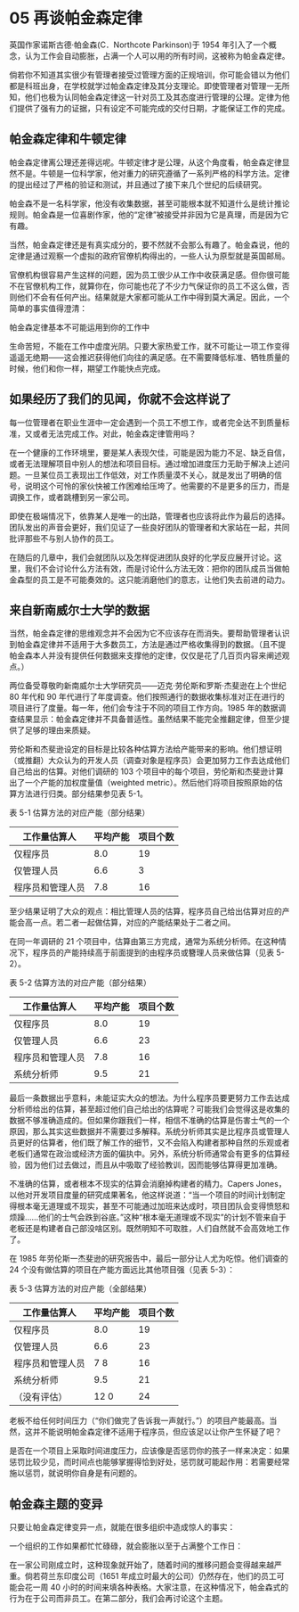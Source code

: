 # 05 再谈帕金森定律

英国作家诺斯古德·帕金森(C．Northcote Parkinson)于 1954 年引入了一个概念，认为工作会自动膨胀，占满一个人可以用的所有时间，这被称为帕金森定律。

倘若你不知道其实很少有管理者接受过管理方面的正规培训，你可能会错以为他们都是科班出身，在学校就学过帕金森定律及其分支理论。即使管理者对管理一无所知，他们也极为认同帕金森定律这一针对员工及其态度进行管理的公理。定律为他们提供了强有力的证据，只有设定不可能完成的交付日期，才能保证工作的完成。

## 帕金森定律和牛顿定律

帕金森定律离公理还差得远呢。牛顿定律才是公理，从这个角度看，帕金森定律显然不是。牛顿是一位科学家，他对重力的研究遵循了一系列严格的科学方法。定律的提出经过了严格的验证和测试，并且通过了接下来几个世纪的后续研究。

帕金森不是一名科学家，他没有收集数据，甚至可能根本就不知道什么是统计推论规则。帕金森是一位喜剧作家，他的“定律”被接受并非因为它是真理，而是因为它有趣。

当然，帕金森定律还是有真实成分的，要不然就不会那么有趣了。帕金森说，他的定律是通过观察一个虚拟的政府官僚机构得出的，一些人认为原型就是英国邮局。

官僚机构很容易产生这样的问题，因为员工很少从工作中收获满足感。但你很可能不在官僚机构工作，就算你在，你可能也花了不少力气保证你的员工不这么做，否则他们不会有任何产出。结果就是大家都可能从工作中得到莫大满足。因此，一个简单的事实值得澄清：

帕金森定律基本不可能运用到你的工作中

生命苦短，不能在工作中虚度光阴。只要大家热爱工作，就不可能让一项工作变得遥遥无绝期——这会推迟获得他们向往的满足感。在不需要降低标准、牺牲质量的时候，他们和你一样，期望工作能快点完成。

## 如果经历了我们的见闻，你就不会这样说了

每一位管理者在职业生涯中一定会遇到一个员工不想工作，或者完全达不到质量标准，又或者无法完成工作。对此，帕金森定律管用吗？

在一个健康的工作环境里，要是某人表现欠佳，可能是因为能力不足、缺乏自信，或者无法理解项目中别人的想法和项目目标。通过增加进度压力无助于解决上述问题。一旦某位员工表现出工作低效，对工作质量漠不关心，就是发出了明确的信号，说明这个可怜的家伙快被工作困难给压垮了。他需要的不是更多的压力，而是调换工作，或者跳槽到另一家公司。

即使在极端情况下，依靠某人是唯一的出路，管理者也应该将此作为最后的选择。团队发出的声音会更好，我们见证了一些良好团队的管理者和大家站在一起，共同批评那些不与别人协作的员工。

在随后的几章中，我们会就团队以及怎样促进团队良好的化学反应展开讨论。这里，我们不会讨论什么方法有效，而是讨论什么方法无效：把你的团队成员当做帕金森型的员工是不可能奏效的。这只能消磨他们的意志，让他们失去前进的动力。

## 来自新南威尔士大学的数据

当然，帕金森定律的思维观念并不会因为它不应该存在而消失。要帮助管理者认识到帕金森定律并不适用于大多数员工，方法是通过严格收集得到的数据。（且不提帕金森本人并没有提供任何数据来支撑他的定律，仅仅是花了几百页内容来阐述观点。）

两位备受尊敬昀新南威尔士大学研究员——迈克·劳伦斯和罗斯·杰斐逊在上个世纪 80 年代和 90 年代进行了年度调查。他们按照通行的数据收集标准对正在进行的项目进行了度量。每一年，他们会专注于不同的项目工作方向。1985 年的数据调查结果显示：帕金森定律并不具备普适性。虽然结果不能完全推翻定律，但至少提供了足够的理由来质疑。

劳伦斯和杰斐逊设定的目标是比较各种估算方法给产能带来的影响。他们想证明（或推翻）大众认为的开发人员（调查对象是程序员）会更加努力工作去达成他们自己给出的估算。对他们调研的 103 个项目中的每个项目，劳伦斯和杰斐逊计算出了一个产能的加权度量值（weighted metric）。然后他们将项目按照原始的估算方法进行归类。部分结果参见表 5-1。

表 5-1 估算方法的对应产能（部分结果）

| 工作量估算人     | 平均产能 | 项目个数 |
| ---------------- | -------- | -------- |
| 仅程序员         | 8.0      | 19       |
| 仅管理人员       | 6.6      | 3        |
| 程序员和管理人员 | 7.8      | 16       |

至少结果证明了大众的观点：相比管理人员的估算，程序员自己给出估算对应的产能会高一点。若二者一起做估算，对应的产能结果处于二者之间。

在同一年调研的 21 个项目中，估算由第三方完成，通常为系统分析师。在这种情况下，程序员的产能持续高于前面提到的由程序员或簪理人员来做估算（见表 5-2）。

表 5-2 估算方法的对应产能（部分结果）

| 工作量估算人     | 平均产能 | 项目个数 |
| ---------------- | -------- | -------- |
| 仅程序员         | 8.0      | 19       |
| 仅管理人员       | 6.6      | 23       |
| 程序员和管理人员 | 7.8      | 16       |
| 系统分析师       | 9.5      | 21       |

最后一条数据出乎意料，未能证实大众的想法。为什么程序员要更努力工作去达成分析师给出的估算，甚至超过他们自己给出的估算呢？可能我们会觉得这是收集的数据不够准确造成的。但如果你跟我们一样，相信不准确的估算是伤害士气的一个原因，那么其实这些数据并不需要过多解释。系统分析师其实是比程序员或管理人员更好的估算者，他们既了解工作的细节，又不会陷入构建者那种自然的乐观或者老板们通常在政治或经济方面的偏执中。另外，系统分析师通常会有更多的估算经验，因为他们过去做过，而且从中吸取了经验教训，因而能够估算得更加准确。

不准确的估算，或者根本不现实的估算会消磨掉构建者的精力。Capers Jones，以他对开发项目度量的研究成果著名，他这样说道：“当一个项目的时间计划制定得根本毫无道理或不现实，甚至不可能通过加班来达成时，项目团队会变得愤怒和烦躁……他们的士气会跌到谷底。”这种“根本毫无道理或不现实”的计划不管来自于老板还是构建者自己部没啥区别。既然明知不可取胜，人们自然就不会高效地工作了。

在 1985 年劳伦斯一杰斐逊的研究报告中，最后一部分让人尤为吃惊。他们调查的 24 个没有做估算的项目在产能方面远比其他项目强（见表 5-3）：

表 5-3 估算方法的对应产能（全部结果）

| 工作量估算人     | 平均产能 | 项目个数 |
| ---------------- | -------- | -------- |
| 仅程序员         | 8.0      | 19       |
| 仅管理人员       | 6.6      | 23       |
| 程序员和管理人员 | 7 8      | 16       |
| 系统分析师       | 9.5      | 21       |
| （没有评估）     | 12 0     | 24       |

老板不给任何时间压力（“你们做完了告诉我一声就行。”）的项目产能最高。当然，这并不能说明帕金森定律不适用于程序员，但应该足以让你产生怀疑了吧？

是否在一个项目上采取时间进度压力，应该像是否惩罚你的孩子一样来决定：如果惩罚比较少见，而时间点也能够掌握得恰到好处，惩罚就可能起作用：若需要经常施以惩罚，就说明你自身是有问题的。

## 帕金森主题的变异

只要让帕金森定律变异一点，就能在很多组织中造成惊人的事实：

一个组织的工作如果都忙忙碌碌，就会膨胀以至于占满整个工作日：

在一家公司刚成立时，这种现象就开始了，随着时间的推移问题会变得越来越严重。倘若荷兰东印度公司（1651 年成立时最大的公司）仍然存在，他们的员工可能会花一周 40 小时的时间来填各种表格。大家注意，在这种情况下，帕金森式的行为在于公司而非员工。在第二部分，我们会再讨论这个主题。

